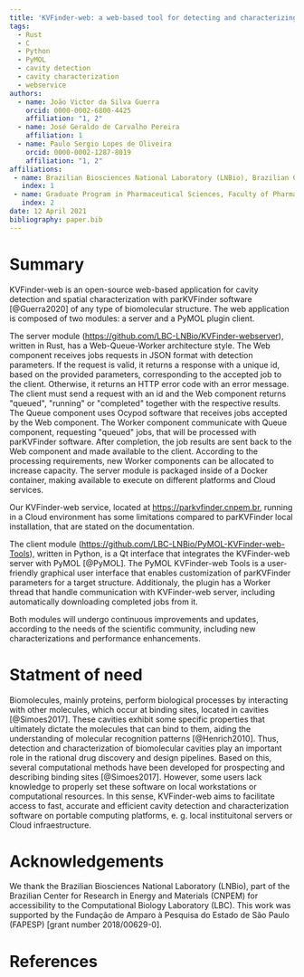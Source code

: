 ```yaml
---
title: 'KVFinder-web: a web-based tool for detecting and characterizing cavities in biomolecules'
tags:
  - Rust
  - C
  - Python
  - PyMOL
  - cavity detection
  - cavity characterization
  - webservice
authors:
  - name: João Victor da Silva Guerra
    orcid: 0000-0002-6800-4425
    affiliation: "1, 2"
  - name: José Geraldo de Carvalho Pereira
    affiliation: 1
  - name: Paulo Sergio Lopes de Oliveira
    orcid: 0000-0002-1287-8019
    affiliation: "1, 2"
affiliations:
 - name: Brazilian Biosciences National Laboratory (LNBio), Brazilian Center for Research in Energy and Materials (CNPEM), Campinas 13083-100, SP, Brazil
   index: 1
 - name: Graduate Program in Pharmaceutical Sciences, Faculty of Pharmaceutic Sciences, University of Campinas, Campinas, SP, Brazil
   index: 2
date: 12 April 2021
bibliography: paper.bib
---
```


# Summary

KVFinder-web is an open-source web-based application for cavity detection and spatial characterization with parKVFinder software [@Guerra2020] of any type of biomolecular structure. The web application is composed of two modules: a server and a PyMOL plugin client. 

The server module (https://github.com/LBC-LNBio/KVFinder-webserver), written in Rust, has a Web-Queue-Worker architecture style. The Web component receives jobs requests in JSON format with detection parameters. If the request is valid, it returns a response with a unique id, based on the provided parameters, corresponding to the accepted job to the client. Otherwise, it returns an HTTP error code with an error message. The client must send a request with an id and the Web component returns "queued", "running" or "completed" together with the respective results. The Queue component uses Ocypod software that receives jobs accepted by the Web component. The Worker component communicate with Queue component, requesting "queued" jobs, that will be processed with parKVFinder software. After completion, the job results are sent back to the Web component and made available to the client. According to the processing requirements, new Worker components can be allocated to increase capacity. The server module is packaged inside of a Docker container, making available to execute on different platforms and Cloud services.

Our KVFinder-web service, located at https://parkvfinder.cnpem.br, running in a Cloud environment has some limitations compared to parKVFinder local installation, that are stated on the documentation.

The client module (https://github.com/LBC-LNBio/PyMOL-KVFinder-web-Tools), written in Python, is a Qt interface that integrates the KVFinder-web server with PyMOL [@PyMOL]. The PyMOL KVFinder-web Tools is a user-friendly graphical user interface that enables customization of parKVFinder parameters for a target structure. Additionaly, the plugin has a Worker thread that handle communication with KVFinder-web server, including automatically downloading completed jobs from it.

Both modules will undergo continuous improvements and updates, according to the needs of the scientific community, including new characterizations and performance enhancements.

# Statment of need

Biomolecules, mainly proteins, perform biological processes by interacting with other molecules, which occur at binding sites, located in cavities [@Simoes2017]. These cavities exhibit some specific properties that ultimately dictate the molecules that can bind to them, aiding the understanding of molecular recognition patterns [@Henrich2010]. Thus, detection and characterization of biomolecular cavities play an important role in the rational drug discovery and design pipelines. Based on this, several computational methods have been developed for prospecting and describing binding sites [@Simoes2017]. However, some users lack knowledge to properly set these software on local workstations or computational resources. In this sense, KVFinder-web aims to facilitate access to fast, accurate and efficient cavity detection and characterization software on portable computing platforms, e. g. local instituitonal servers or Cloud infraestructure.

# Acknowledgements

We thank the Brazilian Biosciences National Laboratory (LNBio), part of the Brazilian Center for Research in Energy and Materials (CNPEM) for accessibility to the Computational Biology Laboratory (LBC). This work was supported by the Fundação de Amparo à Pesquisa do Estado de São Paulo (FAPESP) [grant number 2018/00629-0].

# References
